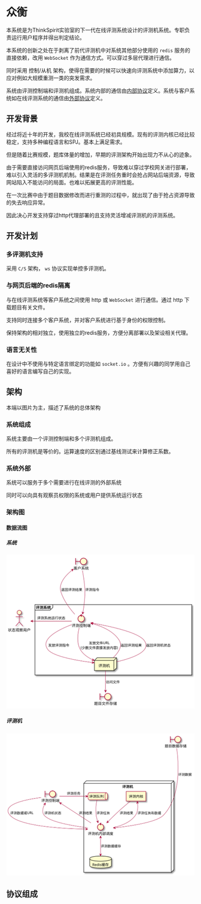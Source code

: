 # 众衡

本系统是为ThinkSpirit实验室的下一代在线评测系统设计的评测机系统。专职负责运行用户程序并得出判定结论。

本系统的创新之处在于剥离了前代评测机中对系统其他部分使用的 `redis` 服务的直接依赖，改用 `WebSocket` 作为通信方式。可以穿过多层代理进行通信。

同时采用 控制/从机 架构，使得在需要的时候可以快速向评测系统中添加算力，以应对例如大规模重测一类的突发需求。

系统由评测控制端和评测机组成。系统内部的通信由[内部协议](./InternalProtocolSummary.md)定义。系统与客户系统如在线评测系统的通信由[外部协议](./ExternalProtocolSummary.md)定义。

## 开发背景

经过将近十年的开发，我校在线评测系统已经初具规模。现有的评测内核已经比较稳定，支持多种编程语言和SPJ。基本上满足需求。

但是随着比赛规模，题库体量的增加，早期的评测架构开始出现力不从心的迹象。

由于需要直接访问网页后端使用的redis服务，导致难以穿过学校网关进行部署，难以引入灵活的多评测机机制。结果是在评测任务重时会抢占网站后端资源，导致网站陷入不能访问的局面。也难以拓展更高的评测性能。

在一次比赛中由于题目数据修改而进行重测的过程中，就出现了由于抢占资源导致的失去响应异常。

因此决心开发支持穿过http代理部署的且支持灵活增减评测机的评测系统。

## 开发计划

### 多评测机支持

采用 `C/S` 架构， `ws` 协议实现单控多评测机。

### 与网页后端的redis隔离

与在线评测系统等客户系统之间使用 http 或 `WebSocket` 进行通信。通过 http 下载题目有关文件。

支持同时连接多个客户系统，并对客户系统进行基于身份的权限控制。

保持架构的相对独立，使用独立的redis服务，方便分离部署以及架设相关代理。

### 语言无关性

在设计中不使用与特定语言绑定的功能如 `socket.io` 。方便有兴趣的同学用自己喜好的语言编写自己的实现。

## 架构

本端以图片为主，描述了系统的总体架构

### 系统组成

系统主要由一个评测控制端和多个评测机组成。

所有的评测机是等价的。运算速度的区别通过基线测试来计算修正系数。

### 系统外部

系统可以服务于多个需要进行在线评测的外部系统

同时可以向具有观察员权限的系统或用户提供系统运行状态

### 架构图

#### 数据流图

##### 系统

![strcture-system](./plantumlsrc/strcture-system.svg)

##### 评测机

![strcture-judger](./plantumlsrc/strcture-judger.svg)

## 协议组成
